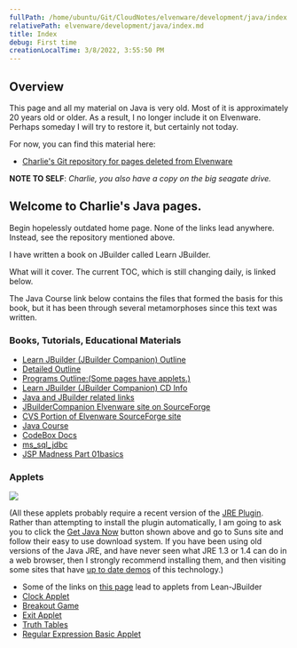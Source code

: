 ```yaml
---
fullPath: /home/ubuntu/Git/CloudNotes/elvenware/development/java/index.md
relativePath: elvenware/development/java/index.md
title: Index
debug: First time
creationLocalTime: 3/8/2022, 3:55:50 PM
---
```


<!-- toc -->
<!-- tocstop -->

## Overview

This page and all my material on Java is very old. Most of it is approximately 20 years old or older. As a result, I no longer include it on Elvenware. Perhaps someday I will try to restore it, but certainly not today.

For now, you can find this material here:

- [Charlie's Git repository for pages deleted from Elvenware](https://github.com/charliecalvert/deleted-from-elvenware.git)

**NOTE TO SELF**: _Charlie, you also have a copy on the big seagate drive._

## Welcome to Charlie's Java pages.

Begin hopelessly outdated home page. None of the links lead anywhere. Instead, see the repository mentioned above.

I have written a book on JBuilder called Learn JBuilder.

What will it cover. The current TOC, which is still changing daily, is linked below.

The Java Course link below contains the files that formed the basis for this book, but it has been through several metamorphoses since this text was written.

### Books, Tutorials, Educational Materials

*   [Learn JBuilder (JBuilder Companion) Outline](learn-jbuilder/TOC-03.html)
*   [Detailed Outline](learn-jbuilder/DetailedToc.html)
*   [Programs Outline:(Some pages have applets.)](learn-jbuilder/DocLinks.html)
*   [Learn JBuilder (JBuilder Companion) CD Info](learn-jbuilder/CDInfo.html)
*   [Java and JBuilder related links](links.html)
*   [JBuilderCompanion Elvenware site on SourceForge](http://sourceforge.net/projects/elvenware)
*   [CVS Portion of Elvenware SourceForge site](http://sourceforge.net/cvs/?group_id=31274)
*   [Java Course](http://homepages.borland.com/ccalvert/JavaCourse/index.htm)
*   [CodeBox Docs](learn-jbuilder/docs/codebox/index.html)
*   [ms_sql_jdbc](ms_sql_talk/FrameJbMsMain.html)
*   [JSP Madness Part 01basics](jsp_learn/jsp_madness_part_01.html)

### Applets

[![](get-java/Get_Java_buttons/get_java_green_button.gif)](http://www.java.com)

(All these applets probably require a recent version of the [JRE Plugin](http://java.sun.com/products/plugin/index.html). Rather than attempting to install the plugin automatically, I am going to ask you to click the [Get Java Now](http://www.java.com) button shown above and go to Suns site and follow their easy to use download system. If you have been using old versions of the Java JRE, and have never seen what JRE 1.3 or 1.4 can do in a web browser, then I strongly recommend installing them, and then visiting some sites that have [up to date demos](http://java.sun.com/getjava/showcase.html) of this technology.)

*   Some of the links on [this page](learn-jbuilder/DocLinks.html) lead to applets from Lean-JBuilder
*   [Clock Applet](applets/Applet1.html)
*   [Breakout Game](applets/BreakoutApplet.html)
*   [Exit Applet](ExitApplet.html)
*   [Truth Tables](TruthTables.html)
*   [Regular Expression Basic Applet](applets/RegExApplet.html)
